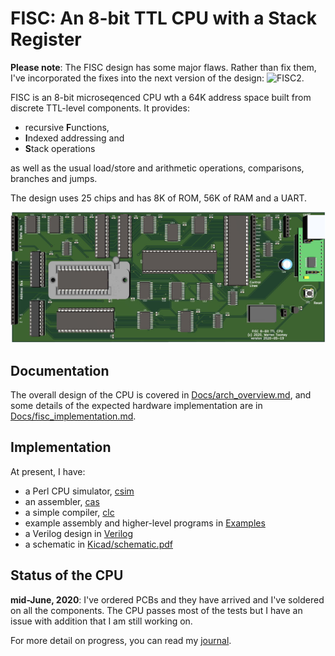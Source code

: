 # FISC: An 8-bit TTL CPU with a Stack Register

**Please note**: The FISC design has some major flaws. Rather than
fix them, I've incorporated the fixes into the next version of the
design: ![FISC2](https://github.com/DoctorWkt/2FISC).

FISC is an 8-bit microseqenced CPU wth a 64K address space built from
discrete TTL-level components. It provides:

 + recursive **F**unctions,
 + **I**ndexed addressing and
 + **S**tack operations

as well as the usual load/store and arithmetic operations, comparisons,
branches and jumps.

The design uses 25 chips and has 8K of ROM, 56K of RAM and a UART.

![](Docs/Figs/pcb.jpg)

## Documentation

The overall design of the CPU is covered in
[Docs/arch_overview.md](Docs/arch_overview.md), and some details
of the expected hardware implementation are in 
[Docs/fisc_implementation.md](Docs/fisc_implementation.md).

## Implementation

At present, I have:

 + a Perl CPU simulator, [csim](csim)
 + an assembler, [cas](cas)
 + a simple compiler, [clc](clc)
 + example assembly and higher-level programs in [Examples](Examples)
 + a Verilog design in [Verilog](Verilog)
 + a schematic in [Kicad/schematic.pdf](Kicad/schematic.pdf)

## Status of the CPU

**mid-June, 2020**: I've ordered PCBs and they have arrived and I've soldered
on all the components. The CPU passes most of the tests but I have an issue
with addition that I am still working on.

For more detail on progress, you can read my [journal](Docs/journal.md).
